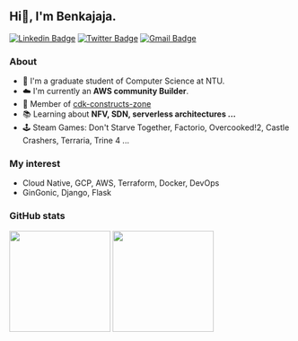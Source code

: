 ## Hi👋, I'm Benkajaja.

[![Linkedin Badge](https://img.shields.io/badge/-benkajaja-blue?style=flat-square&logo=Linkedin&logoColor=white&link=https://www.linkedin.com/in/benkajaja/)](https://www.linkedin.com/in/benkajaja/)
[![Twitter Badge](https://img.shields.io/badge/-@benkajaja-blue?style=flat-square&logo=twitter&logoColor=white)](https://twitter.com/benkajaja)
[![Gmail Badge](https://img.shields.io/badge/-r08944006@csie.ntu.edu.tw-D14836?style=flat-square&logo=gmail&logoColor=white)](mailto:r08944006@csie.ntu.edu.tw)

### About
- 🏫 I'm a graduate student of Computer Science at NTU.
- ☁️ I'm currently an **AWS community Builder**.
- 🧰 Member of [cdk-constructs-zone](https://github.com/cdk-constructs-zone)
- 📚 Learning about **NFV, SDN, serverless architectures ...**
- 🕹️ Steam Games: Don't Starve Together, Factorio, Overcooked!2, Castle Crashers, Terraria, Trine 4 ...

### My interest
- Cloud Native, GCP, AWS, Terraform, Docker, DevOps
- GinGonic, Django, Flask

### GitHub stats

<p>
  <img height="180em" src = "https://github-readme-stats.vercel.app/api?username=benkajaja&theme=prussian&show_icons=true&count_private=true">
  <img height="180em" src = "https://github-readme-stats.vercel.app/api/top-langs/?username=benkajaja&theme=prussian&layout=compact&exclude_repo=ONOS-Apps">
</p>
